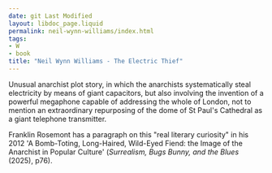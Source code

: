 ```yaml
---
date: git Last Modified
layout: libdoc_page.liquid
permalink: neil-wynn-williams/index.html
tags:
- W
- book
title: "Neil Wynn Williams - The Electric Thief"
---
```


Unusual anarchist plot story, in which the anarchists systematically steal electricity by means of giant capacitors, but also involving the invention of a powerful megaphone capable of addressing the whole of London, not to mention an extraordinary repurposing of the dome of St Paul's Cathedral as a giant telephone transmitter.

Franklin Rosemont has a paragraph on this "real literary curiosity" in his 2012 'A Bomb-Toting, Long-Haired, Wild-Eyed Fiend: the Image of the Anarchist in Popular Culture' (_Surrealism, Bugs Bunny, and the Blues_ (2025), p76).